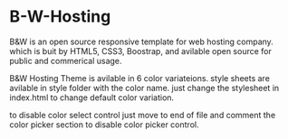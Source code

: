 # B-W-Hosting
B&amp;W is an open source responsive template for web hosting company. which is buit by HTML5, CSS3, Boostrap, and avilable open source for public and commerical usage.

B&W Hosting Theme is avilable in 6 color variateions. style sheets are avilable in style folder with the color name. just change the stylesheet in index.html to change default color variation.

to disable color select control just move to end of file and comment the color picker section to disable color picker control.
